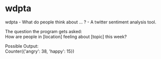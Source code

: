 # wdpta
wdpta - What do people think about ... ? - A twitter sentiment analysis tool.

The question the program gets asked:<br>
How are people in [location] feeling about [topic] this week?<br>

Possible Output:<br>
Counter({'angry': 38, 'happy': 15})
